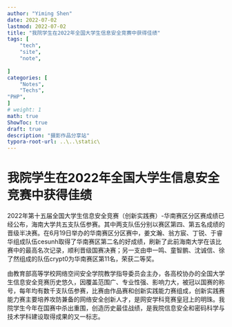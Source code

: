 ```yaml
---
author: "Yiming Shen"
date: 2022-07-02
lastmod: 2022-07-02
title: "我院学生在2022年全国大学生信息安全竞赛中获得佳绩"
tags: [
    "tech",
    "site",
    "note",
    
]
categories: [
    "Notes",
    "Techs",
"PHP", 
]
# weight: 1
math: true
ShowToc: true
draft: true
description: "摄影作品分享站"
typora-root-url: ..\..\static\
---
```




# 我院学生在2022年全国大学生信息安全竞赛中获得佳绩

2022年第十五届全国大学生信息安全竞赛（创新实践赛）-华南赛区分区赛成绩已经公布，海南大学共五支队伍参赛。其中两支队伍分别以赛区第四、第五名成绩的晋级半决赛。在6月19日举办的华南赛区分区赛中，姜文瀚、翁方宸、丁锐、于睿华组成队伍cesunh取得了华南赛区第二名的好成绩，刷新了此前海南大学在该比赛中的最高名次记录，顺利晋级国赛决赛；另一支由申一鸣、童智鹏、沈诚信、徐了然组成的队伍crypt0为华南赛区第11名，荣获二等奖。

由教育部高等学校网络空间安全学院教学指导委员会主办，各高校协办的全国大学生信息安全竞赛历史悠久，因覆盖范围广、专业性强、影响力大，被冠以国赛的称号，每年均有数千支队伍参赛，比赛由作品赛和创新实践能力赛组成，创新实践赛能力赛主要培养攻防兼备的网络安全创新人才，是网安学科竞赛皇冠上的明珠。我院学生今年在国赛中杀出重围，创造历史最佳战绩，是我院信息安全和密码科学与技术学科建设取得成果的又一标志。


